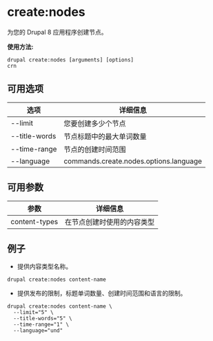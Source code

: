 # create:nodes
为您的 Drupal 8 应用程序创建节点。

**使用方法:**
```
drupal create:nodes [arguments] [options]
crn
```

## 可用选项
选项 | 详细信息
-------|-------------
--limit | 您要创建多少个节点
--title-words | 节点标题中的最大单词数量
--time-range | 节点的创建时间范围
--language | commands.create.nodes.options.language

## 可用参数
参数 | 详细信息
---------|-------------
content-types | 在节点创建时使用的内容类型

## 例子
* 提供内容类型名称。
```
drupal create:nodes content-name
```
* 提供发布的限制，标题单词数量、创建时间范围和语言的限制。
```
drupal create:nodes content-name \
  --limit="5" \
  --title-words="5" \
  --time-range="1" \
  --language="und"
```
